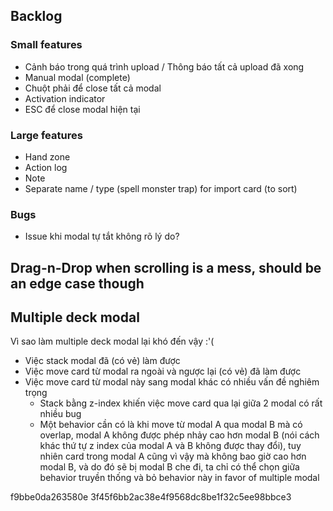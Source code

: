 ## Backlog

### Small features
* Cảnh báo trong quá trình upload / Thông báo tất cả upload đã xong
* Manual modal (complete)
* Chuột phải để close tất cả modal
* Activation indicator
* ESC để close modal hiện tại

### Large features
* Hand zone
* Action log
* Note
* Separate name / type (spell monster trap) for import card (to sort)

### Bugs
* Issue khi modal tự tắt không rõ lý do?

## Drag-n-Drop when scrolling is a mess, should be an edge case though
## Multiple deck modal
Vì sao làm multiple deck modal lại khó đến vậy :'(
* Việc stack modal đã (có vẻ) làm được
* Việc move card từ modal ra ngoài và ngược lại (có vẻ) đã làm được
* Việc move card từ modal này sang modal khác có nhiều vấn đề nghiêm trọng
    * Stack bằng z-index khiến việc move card qua lại giữa 2 modal có rất nhiều bug
    * Một behavior cần có là khi move từ modal A qua modal B mà có overlap, modal A không được phép nhảy cao hơn modal B (nói cách khác thứ tự z index của modal A và B không được thay đổi), tuy nhiên card trong modal A cũng vì vậy mà không bao giờ cao hơn modal B, và do đó sẽ bị modal B che đi, ta chỉ có thể chọn giữa behavior truyền thống và bỏ behavior này in favor of multiple modal

f9bbe0da263580e
3f45f6bb2ac38e4f9568dc8be1f32c5ee98bbce3
